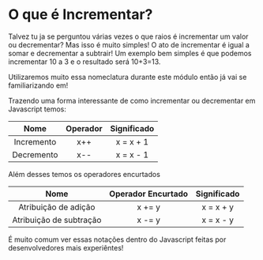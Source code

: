 # O que é Incrementar?

Talvez tu ja se perguntou várias vezes o que raios é incrementar um valor ou decrementar? Mas isso é muito simples! O ato de incrementar é igual a somar e decrementar a subtrair! Um exemplo bem simples é que podemos incrementar 10 a 3 e o resultado será 10+3=13. 

Utilizaremos muito essa nomeclatura durante este módulo então já vai se familiarizando em!

Trazendo uma forma interessante de como incrementar ou decrementar em Javascript temos:

|    Nome    | Operador | Significado |
|:----------:|:--------:|:-----------:|
| Incremento |    x++   |  x = x + 1  |
| Decremento |    x--   |  x = x - 1  |

Além desses temos os operadores encurtados

|           Nome          | Operador Encurtado | Significado |
|:-----------------------:|:------------------:|:-----------:|
|   Atribuição de adição  |       x += y       |  x = x + y  |
| Atribuição de subtração |       x -= y       |  x = x - y  |

É muito comum ver essas notações dentro do Javascript feitas por desenvolvedores mais experiêntes!